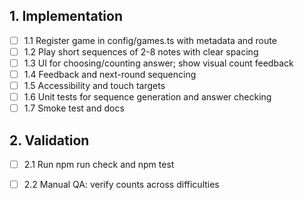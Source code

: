 ## 1. Implementation
- [ ] 1.1 Register game in config/games.ts with metadata and route
- [ ] 1.2 Play short sequences of 2-8 notes with clear spacing
- [ ] 1.3 UI for choosing/counting answer; show visual count feedback
- [ ] 1.4 Feedback and next-round sequencing
- [ ] 1.5 Accessibility and touch targets
- [ ] 1.6 Unit tests for sequence generation and answer checking
- [ ] 1.7 Smoke test and docs

## 2. Validation
- [ ] 2.1 Run npm run check and npm test
- [ ] 2.2 Manual QA: verify counts across difficulties

